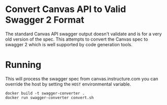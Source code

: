
Convert Canvas API to Valid Swagger 2 Format
============================================

The standard Canvas API swagger output doesn't validate and is for a very old version of the spec.
This attempts to convert the Canvas spec to swagger 2 which is well supported by code generation
tools.

Running
=======

This will process the swagger spec from canvas.instructure.com you can override the host by setting
the `HOST` environmental variable.

    docker build -t swagger-converter .
    docker run swagger-converter convert.sh


